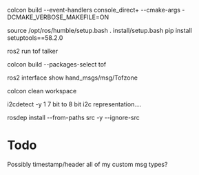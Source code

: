 colcon build --event-handlers console_direct+ --cmake-args -DCMAKE_VERBOSE_MAKEFILE=ON

source /opt/ros/humble/setup.bash
. install/setup.bash
pip install setuptools==58.2.0

ros2 run tof talker 

colcon build --packages-select tof

ros2 interface show hand_msgs/msg/Tofzone


colcon clean workspace

i2cdetect -y 1
7 bit to 8 bit i2c representation....



rosdep install --from-paths src -y --ignore-src

# Todo
Possibly timestamp/header all of my custom msg types?